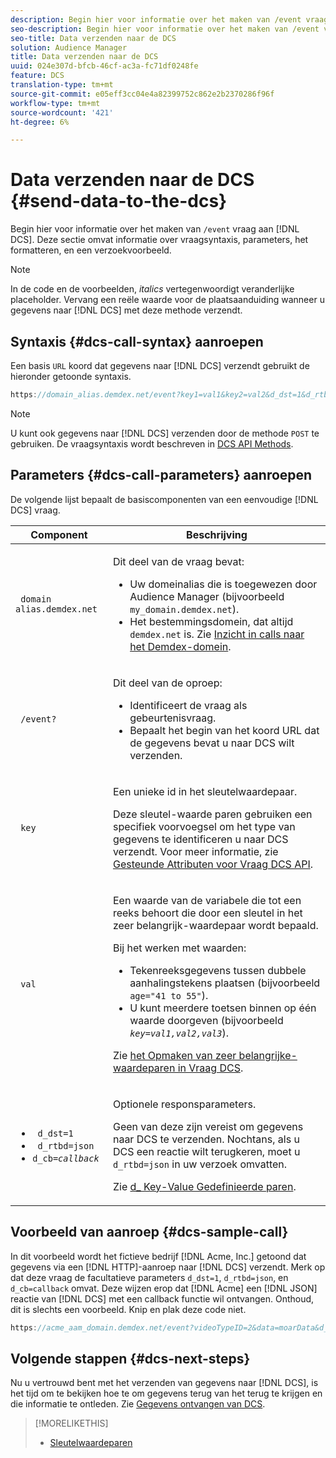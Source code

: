 ```yaml
---
description: Begin hier voor informatie over het maken van /event vraag aan DCS. Deze sectie omvat informatie over vraagsyntaxis, parameters, het formatteren, en een verzoekvoorbeeld.
seo-description: Begin hier voor informatie over het maken van /event vraag aan DCS. Deze sectie omvat informatie over vraagsyntaxis, parameters, het formatteren, en een verzoekvoorbeeld.
seo-title: Data verzenden naar de DCS
solution: Audience Manager
title: Data verzenden naar de DCS
uuid: 024e307d-bfcb-46cf-ac3a-fc71df0248fe
feature: DCS
translation-type: tm+mt
source-git-commit: e05eff3cc04e4a82399752c862e2b2370286f96f
workflow-type: tm+mt
source-wordcount: '421'
ht-degree: 6%

---
```



# Data verzenden naar de DCS {#send-data-to-the-dcs}

Begin hier voor informatie over het maken van `/event` vraag aan [!DNL DCS]. Deze sectie omvat informatie over vraagsyntaxis, parameters, het formatteren, en een verzoekvoorbeeld.

>[!NOTE]
>
>In de code en de voorbeelden, *italics* vertegenwoordigt veranderlijke placeholder. Vervang een reële waarde voor de plaatsaanduiding wanneer u gegevens naar [!DNL DCS] met deze methode verzendt.

## Syntaxis {#dcs-call-syntax} aanroepen

Een basis `URL` koord dat gegevens naar [!DNL DCS] verzendt gebruikt de hieronder getoonde syntaxis.

```js
https://domain_alias.demdex.net/event?key1=val1&key2=val2&d_dst=1&d_rtbd=json&d_cb=callback
```

>[!NOTE]
>
>U kunt ook gegevens naar [!DNL DCS] verzenden door de methode `POST` te gebruiken. De vraagsyntaxis wordt beschreven in [DCS API Methods](../../../api/dcs-intro/dcs-api-reference/dcs-api-methods.md).

## Parameters {#dcs-call-parameters} aanroepen

De volgende lijst bepaalt de basiscomponenten van een eenvoudige [!DNL DCS] vraag.

<table id="table_5F6A5B324EB848168543386516FBF384"> 
 <thead> 
  <tr> 
   <th colname="col1" class="entry"> Component </th> 
   <th colname="col2" class="entry"> Beschrijving </th> 
  </tr> 
 </thead>
 <tbody> 
  <tr> 
   <td colname="col1"> <p> <code> domain alias.demdex.net</code> </p> </td> 
   <td colname="col2"> <p>Dit deel van de vraag bevat: </p> <p> 
     <ul id="ul_3EDA9C7BA6794D06BCB07A75A9BD2372"> 
      <li id="li_74624CA78D6F4536A8164AE1FA1DECB9">Uw domeinalias die is toegewezen door <span class="keyword"> Audience Manager</span> (bijvoorbeeld <code> my_domain.demdex.net</code>). </li> 
      <li id="li_08ABE91CA247403AA480B3FB4BEF83BA">Het bestemmingsdomein, dat altijd <code> demdex.net</code> is. Zie <a href="../../../reference/demdex-calls.md">Inzicht in calls naar het Demdex-domein</a>. </li> 
     </ul> </p> </td> 
  </tr> 
  <tr> 
   <td colname="col1"> <p> <code> /event?</code> </p> </td> 
   <td colname="col2"> <p>Dit deel van de oproep: </p> <p> 
     <ul id="ul_6332444A305A4F12A7CBE471CA508516"> 
      <li id="li_1C5C111B2B0E4621B3FC0C20D6516041">Identificeert de vraag als gebeurtenisvraag. </li> 
      <li id="li_DBCE9B1C70604A629ECD7AC0A9052198">Bepaalt het begin van het koord URL dat de gegevens bevat u naar <span class="wintitle"> DCS</span> wilt verzenden. </li> 
     </ul> </p> </td> 
  </tr> 
  <tr> 
   <td colname="col1"> <p> <code> key</code> </p> </td> 
   <td colname="col2"> <p>Een unieke id in het sleutelwaardepaar. </p> <p>Deze sleutel-waarde paren gebruiken een specifiek voorvoegsel om het type van gegevens te identificeren u naar <span class="wintitle"> DCS</span> verzendt. Voor meer informatie, zie <a href="../../../api/dcs-intro/dcs-api-reference/dcs-keys.md"> Gesteunde Attributen voor Vraag DCS API</a>. </p> </td> 
  </tr> 
  <tr> 
   <td colname="col1"> <p> <code> val</code> </p> </td> 
   <td colname="col2"> <p>Een waarde van de variabele die tot een reeks behoort die door een sleutel in het zeer belangrijk-waardepaar wordt bepaald. </p> <p>Bij het werken met waarden: </p> <p> 
     <ul id="ul_624DC78759F74AD8920220058E54E083"> 
      <li id="li_091E5B4820EC4A93B775433E428E74AB">Tekenreeksgegevens tussen dubbele aanhalingstekens plaatsen (bijvoorbeeld <code> age="41 to 55"</code>). </li> 
      <li id="li_C558E3BA6EE34413BBBB962D4CD0D10E">U kunt meerdere toetsen binnen op één waarde doorgeven (bijvoorbeeld <i><code>key</i>=<i>val1,val2,val3</i></code></i>). </li> 
     </ul> </p> <p>Zie <a href="../../../api/dcs-intro/dcs-api-reference/dcs-key-format.md"> het Opmaken van zeer belangrijke-waardeparen in Vraag DCS</a>. </p> </td>
  </tr> 
  <tr> 
   <td colname="col1"> <p> 
     <ul id="ul_36E2C1A0538D4D2C94DFC1335720A524"> 
      <li id="li_8902EED431CE4F0189A94868FA52DB1F"> <code> d_dst=1</code> </li> 
      <li id="li_4B6B29499D444E31808DE0A9AA0442D0"> <code> d_rtbd=json</code> </li> 
      <li id="li_3430CD0438604B83BE6437E6EC480816"> <code>d_cb=<i>callback</i></code> </li>
     </ul> </p> </td> 
   <td colname="col2"> <p>Optionele responsparameters. </p> <p> Geen van deze zijn vereist om gegevens naar <span class="wintitle"> DCS</span> te verzenden. Nochtans, als u <span class="wintitle"> DCS</span> een reactie wilt terugkeren, moet u <code> d_rtbd=json</code> in uw verzoek omvatten. </p> <p>Zie <a href="../../../api/dcs-intro/dcs-api-reference/dcs-keys.md#d-attributes"> d_ Key-Value Gedefinieerde paren</a>. </p> </td> 
  </tr>
 </tbody>
</table>

## Voorbeeld van aanroep {#dcs-sample-call}

In dit voorbeeld wordt het fictieve bedrijf [!DNL Acme, Inc.] getoond dat gegevens via een [!DNL HTTP]-aanroep naar [!DNL DCS] verzendt. Merk op dat deze vraag de facultatieve parameters `d_dst=1`, `d_rtbd=json`, en `d_cb=callback` omvat. Deze wijzen erop dat [!DNL Acme] een [!DNL JSON] reactie van [!DNL DCS] met een callback functie wil ontvangen. Onthoud, dit is slechts een voorbeeld. Knip en plak deze code niet.

```js
https://acme_aam_domain.demdex.net/event?videoTypeID=2&data=moarData&d_dst=1&d_rtbd=json&d_cb=acme_callback
```

## Volgende stappen {#dcs-next-steps}

Nu u vertrouwd bent met het verzenden van gegevens naar [!DNL DCS], is het tijd om te bekijken hoe te om gegevens terug van het terug te krijgen en die informatie te ontleden. Zie [Gegevens ontvangen van DCS](../../../api/dcs-intro/dcs-event-calls/dcs-url-receive.md).

>[!MORELIKETHIS]
>
>* [Sleutelwaardeparen](../../../reference/key-value-pairs-explained.md)

